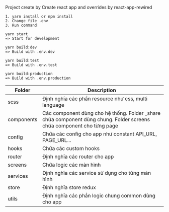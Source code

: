 Project create by Create react app and overrides by react-app-rewired

```Step run app
1. yarn install or npm install
2. Change file .env
3. Run command

yarn start
=> Start for development

yarn build:dev
=> Build with .env.dev

yarn build:test
=> Build with .env.test

yarn build:production
=> Build with .env.production
```

| Folder     | Description                                                                                                            |
| ---------- | ---------------------------------------------------------------------------------------------------------------------- |
| scss       | Định nghĩa các phần resource như css, multi language                                                                   |
| components | Các component dùng cho hệ thống. Folder \_share chứa component dùng chung. Folder screens chứa component cho từng page |
| config     | Chứa các config cho app như constant API_URL, PAGE_URL...                                                              |
| hooks      | Chứa các custom hooks                                                                                                  |
| router     | Định nghĩa các router cho app                                                                                          |
| screens    | Chứa logic các màn hình                                                                                                |
| services   | Định nghĩa các service sử dụng cho từng màn hình                                                                       |
| store      | Định nghĩa store redux                                                                                                 |
| utils      | Định nghĩa các phần logic chung common dùng cho app                                                                    |
